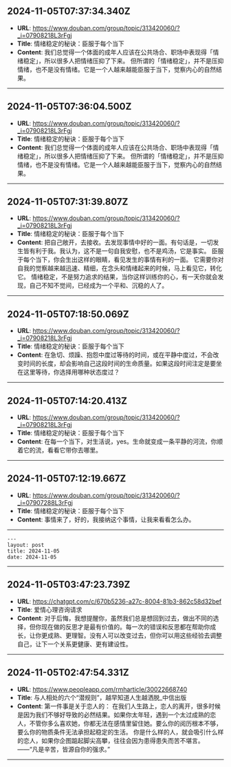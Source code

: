
  ## 2024-11-05T07:37:34.340Z
  
  - **URL**: https://www.douban.com/group/topic/313420060/?_i=07908218L3rFgj
  - **Title**: 情绪稳定的秘诀：臣服于每个当下
  - **Content**: 我们总觉得一个体面的成年人应该在公共场合、职场中表现得「情绪稳定」，所以很多人把情绪压抑了下来。  但所谓的「情绪稳定」，并不是压抑情绪，也不是没有情绪。它是一个人越来越能臣服于当下，觉察内心的自然结果。
  
  
  ---
  
  ## 2024-11-05T07:36:04.500Z
  
  - **URL**: https://www.douban.com/group/topic/313420060/?_i=07908218L3rFgj
  - **Title**: 情绪稳定的秘诀：臣服于每个当下
  - **Content**: 我们总觉得一个体面的成年人应该在公共场合、职场中表现得「情绪稳定」，所以很多人把情绪压抑了下来。  但所谓的「情绪稳定」，并不是压抑情绪，也不是没有情绪。它是一个人越来越能臣服于当下，觉察内心的自然结果。
  
  
  ---
  
  ## 2024-11-05T07:31:39.807Z
  
  - **URL**: https://www.douban.com/group/topic/313420060/?_i=07908218L3rFgj
  - **Title**: 情绪稳定的秘诀：臣服于每个当下
  - **Content**: 把自己敞开，去接收。去发现事情中好的一面。有句话是，一切发生皆有利于我。我认为，这不是一句自我安慰，也不是鸡汤，它是事实。  臣服于每个当下，你会生出这样的眼睛，看见发生的事情有利的一面。  它需要你对自我的觉察越来越迅速、精细，在念头和情绪起来的时候，马上看见它，转化它。  情绪稳定，不是努力追求的结果，当你这样训练你的心，有一天你就会发现，自己不知不觉间，已经成为一个平和、沉稳的人了。
  
  
  ---
  
  ## 2024-11-05T07:18:50.069Z
  
  - **URL**: https://www.douban.com/group/topic/313420060/?_i=07908218L3rFgj
  - **Title**: 情绪稳定的秘诀：臣服于每个当下
  - **Content**: 在急切、烦躁、抱怨中度过等待的时间，或在平静中度过，不会改变时间的长度，却会影响自己这段时间的生命质量。如果这段时间注定是要坐在这里等待，你选择用哪种状态度过？
  
  
  ---
  
  ## 2024-11-05T07:14:20.413Z
  
  - **URL**: https://www.douban.com/group/topic/313420060/?_i=07908218L3rFgj
  - **Title**: 情绪稳定的秘诀：臣服于每个当下
  - **Content**: 在每一个当下，对生活说，yes。生命就变成一条平静的河流，你顺着它的流，看看它带你去哪里。
  
  
  ---
  
  ## 2024-11-05T07:12:19.667Z
  
  - **URL**: https://www.douban.com/group/topic/313420060/?_i=07907288L3rFgj
  - **Title**: 情绪稳定的秘诀：臣服于每个当下
  - **Content**: 事情来了，好的，我接纳这个事情，让我来看看怎么办。
  
  
  ---
    ---
    layout: post
    title: 2024-11-05
    date: 2024-11-05
  ---
 
  ## 2024-11-05T03:47:23.739Z
  
  - **URL**: https://chatgpt.com/c/670b5236-a27c-8004-81b3-862c58d32bef
  - **Title**: 爱情心理咨询请求
  - **Content**: 对于后悔，我想提醒你，虽然我们总是想回到过去，做出不同的选择，但你现在做的反思才是最有价值的。每一次的错误和反思都在帮助你成长，让你更成熟、更理智。没有人可以改变过去，但你可以用这些经验去调整自己，让下一个关系更健康、更有建设性。
  
  
  ---
  
  ## 2024-11-05T02:47:54.331Z
  
  - **URL**: https://www.peopleapp.com/rmharticle/30022668740
  - **Title**: 与人相处的六个“潜规则”，越早知道人生越洒脱_中信出版
  - **Content**: 第一件事是关于恋人的：  在我们人生路上，恋人的离开，很多时候是因为我们不够好导致的必然结果。如果你太年轻，遇到一个太过成熟的恋人，不管你多么喜欢她，你都无法在感情里留住她。要么你的阅历根本不够，要么你的物质条件无法承担起稳定的生活。  你是什么样的人，就会吸引什么样的恋人，如果你企图踮起脚尖高攀，往往会因为患得患失而苦不堪言。  ——“凡是辛苦，皆源自你的强求。”
  
  
  ---
  